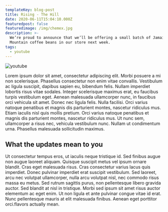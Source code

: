 ```yaml
---
templateKey: blog-post
title: Rising - The Hill
date: 2020-06-11T15:04:10.000Z
featuredpost: false
featuredimage: /img/chemex.jpg
description: >-
  We’re proud to announce that we’ll be offering a small batch of Jamaica Blue
  Mountain coffee beans in our store next week.
tags:
  - youtube
---
```

![youtube](/img/220px-The_Joe_Rogan_Experience_logo.jpg)

Lorem ipsum dolor sit amet, consectetur adipiscing elit. Morbi posuere a mi non scelerisque. Phasellus consectetur non enim vitae convallis. Vestibulum ac ligula suscipit, dapibus sapien eu, bibendum felis. Nullam imperdiet lobortis risus vitae sodales. Integer scelerisque maximus erat, eu faucibus turpis vestibulum eget. Aenean malesuada ullamcorper nunc, in faucibus orci vehicula sit amet. Donec nec ligula felis. Nulla facilisi. Orci varius natoque penatibus et magnis dis parturient montes, nascetur ridiculus mus. Etiam iaculis nisl quis mollis pretium. Orci varius natoque penatibus et magnis dis parturient montes, nascetur ridiculus mus. Ut nunc sem, ullamcorper a risus nec, vehicula vestibulum nunc. Nullam ut condimentum urna. Phasellus malesuada sollicitudin maximus.



## What the updates mean to you

Ut consectetur tempus eros, ut iaculis neque tristique id. Sed finibus augue non augue laoreet aliquam. Quisque suscipit metus vel ipsum ornare blandit. Cras eget malesuada risus. Cras consectetur varius lacus quis imperdiet. Donec pulvinar imperdiet erat suscipit vestibulum. Sed laoreet, arcu nec volutpat ullamcorper, nulla arcu volutpat nisl, nec commodo risus massa eu metus. Sed rutrum sagittis purus, non pellentesque libero gravida auctor. Sed blandit at nisl in tristique. Morbi sed ipsum sit amet risus auctor elementum ac eget enim. Ut non ligula et ante pulvinar congue vitae id erat. Nunc pellentesque mauris at elit malesuada finibus. Aenean eget porttitor orci.flavors actually mean.